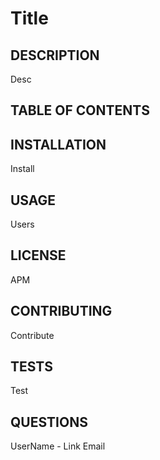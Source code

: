 # Title
  ## DESCRIPTION
  Desc
  ## TABLE OF CONTENTS

  ## INSTALLATION
  Install

  ## USAGE
  Users

  ## LICENSE
  APM

  ## CONTRIBUTING
  Contribute

  ## TESTS
  Test

  ## QUESTIONS
  UserName - Link
  Email


